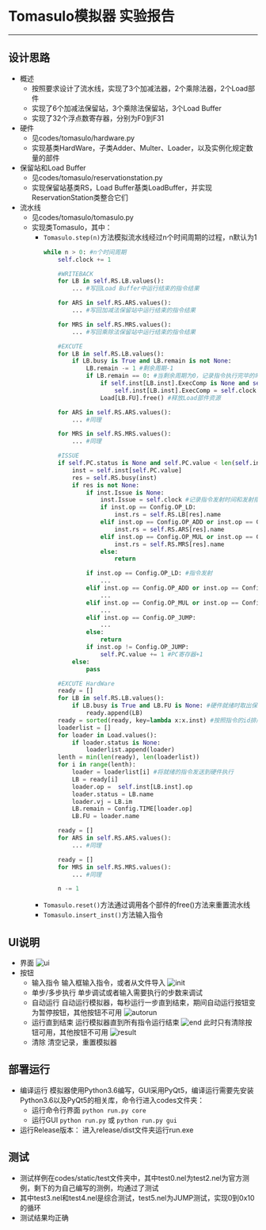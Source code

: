 # Tomasulo模拟器 实验报告
---
## 设计思路
- 概述
    - 按照要求设计了流水线，实现了3个加减法器，2个乘除法器，2个Load部件
    - 实现了6个加减法保留站，3个乘除法保留站，3个Load Buffer
    - 实现了32个浮点数寄存器，分别为F0到F31
- 硬件
    - 见codes/tomasulo/hardware.py
    - 实现基类HardWare，子类Adder、Multer、Loader，以及实例化规定数量的部件
- 保留站和Load Buffer
    - 见codes/tomasulo/reservationstation.py
    - 实现保留站基类RS，Load Buffer基类LoadBuffer，并实现ReservationStation类整合它们
- 流水线
    - 见codes/tomasulo/tomasulo.py
    - 实现类Tomasulo，其中：
        - `Tomasulo.step(n)`方法模拟流水线经过n个时间周期的过程，n默认为1
            ```python
            while n > 0: #n个时间周期
                self.clock += 1

                #WRITEBACK
                for LB in self.RS.LB.values():
                    ... #写回Load Buffer中运行结束的指令结果

                for ARS in self.RS.ARS.values():
                    ... #写回加减法保留站中运行结束的指令结果

                for MRS in self.RS.MRS.values():
                    ... #写回乘除法保留站中运行结束的指令结果

                #EXCUTE
                for LB in self.RS.LB.values():
                    if LB.busy is True and LB.remain is not None:
                        LB.remain -= 1 #剩余周期-1
                        if LB.remain == 0: #当剩余周期为0，记录指令执行完毕的时间
                            if self.inst[LB.inst].ExecComp is None and self.inst[LB.inst].rs == LB.name:
                                self.inst[LB.inst].ExecComp = self.clock
                            Load[LB.FU].free() #释放Load部件资源

                for ARS in self.RS.ARS.values():
                    ... #同理

                for MRS in self.RS.MRS.values():
                    ... #同理

                #ISSUE
                if self.PC.status is None and self.PC.value < len(self.inst): #有指令需要发射
                    inst = self.inst[self.PC.value]
                    res = self.RS.busy(inst)
                    if res is not None:
                        if inst.Issue is None:
                            inst.Issue = self.clock #记录指令发射时间和发射指令的保留站名
                            if inst.op == Config.OP_LD:
                                inst.rs = self.RS.LB[res].name
                            elif inst.op == Config.OP_ADD or inst.op == Config.OP_SUB or inst.op == Config.OP_JUMP:
                                inst.rs = self.RS.ARS[res].name
                            elif inst.op == Config.OP_MUL or inst.op == Config.OP_DIV:
                                inst.rs = self.RS.MRS[res].name
                            else:
                                return

                        if inst.op == Config.OP_LD: #指令发射
                            ...
                        elif inst.op == Config.OP_ADD or inst.op == Config.OP_SUB:
                            ...
                        elif inst.op == Config.OP_MUL or inst.op == Config.OP_DIV:
                            ...
                        elif inst.op == Config.OP_JUMP:
                            ...
                        else:
                            return
                        if inst.op != Config.OP_JUMP:
                            self.PC.value += 1 #PC寄存器+1
                    else:
                        pass

                #EXCUTE HardWare
                ready = []
                for LB in self.RS.LB.values():
                    if LB.busy is True and LB.FU is None: #硬件就绪时取出保留站中就绪的指令
                        ready.append(LB)
                ready = sorted(ready, key=lambda x:x.inst) #按照指令的id排序
                loaderlist = []
                for loader in Load.values():
                    if loader.status is None:
                        loaderlist.append(loader)
                lenth = min(len(ready), len(loaderlist))
                for i in range(lenth):
                    loader = loaderlist[i] #将就绪的指令发送到硬件执行
                    LB = ready[i]
                    loader.op =  self.inst[LB.inst].op
                    loader.status = LB.name
                    loader.vj = LB.im
                    LB.remain = Config.TIME[loader.op]
                    LB.FU = loader.name

                ready = []
                for ARS in self.RS.ARS.values():
                    ... #同理

                ready = []
                for MRS in self.RS.MRS.values():
                    ... #同理

                n -= 1
            ```
        - `Tomasulo.reset()`方法通过调用各个部件的free()方法来重置流水线
        - `Tomasulo.insert_inst()`方法输入指令

## UI说明
- 界面
    ![ui](ui.png)
- 按钮
    - 输入指令
        输入框输入指令，或者从文件导入
        ![init](init.png)
    - 单步/多步执行
        单步调试或者输入需要执行的步数来调试
    - 自动运行
        自动运行模拟器，每秒运行一步直到结束，期间自动运行按钮变为暂停按钮，其他按钮不可用
        ![autorun](autorun.png)
    - 运行直到结束
        运行模拟器直到所有指令运行结束
        ![end](end.png)
        此时只有清除按钮可用，其他按钮不可用
        ![result](result.png)
    - 清除
        清空记录，重置模拟器

## 部署运行
- 编译运行
    模拟器使用Python3.6编写，GUI采用PyQt5，编译运行需要先安装Python3.6以及PyQt5的相关库，命令行进入codes文件夹：
    - 运行命令行界面
        `python run.py core`
    - 运行GUI
        `python run.py` 或 `python run.py gui`
- 运行Release版本：
    进入release/dist文件夹运行run.exe

## 测试
- 测试样例在codes/static/test文件夹中，其中test0.nel为test2.nel为官方测例，剩下的为自己编写的测例，均通过了测试
- 其中test3.nel和test4.nel是综合测试，test5.nel为JUMP测试，实现0到0x10的循环
- 测试结果均正确
